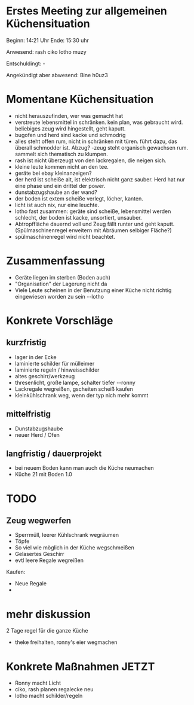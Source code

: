 # Erstes Meeting zur allgemeinen Küchensituation

Beginn: 14:21 Uhr
Ende: 15:30 uhr

Anwesend: rash ciko lotho muzy

Entschuldingt: -

Angekündigt aber abwesend: Bine h0uz3

# Momentane Küchensituation


- nicht herauszufinden, wer was gemacht hat
- verstreute lebensmittel in schränken. kein plan, was gebraucht wird. beliebiges zeug wird hingestellt, geht kaputt.
- bugofen und herd sind kacke und schmodrig
- alles steht offen rum, nicht in schränken mit türen. führt dazu, das überall schmodder ist. Abzug?
-zeug steht organisch gewachsen rum. sammelt sich thematisch zu klumpen.
- rash ist nicht überzeugt von den lackregalen, die neigen sich.
- kleine leute kommen nicht an den tee.
- geräte bei ebay kleinanzeigen?
- der herd ist scheiße alt, ist elektrisch nicht ganz sauber. Herd hat nur eine phase und ein drittel der power.
- dunstabzugshaube an der wand?
- der boden ist extem scheiße verlegt, löcher, kanten.
- licht ist auch nix, nur eine leuchte.
- lotho fast zusammen: geräte sind scheiße, lebensmittel werden schlecht, der boden ist kacke, unsortiert, unsauber.
- Abtropffläche dauernd voll und Zeug fällt runter und geht kaputt. (Spülmaschinenregel erweitern mit Abräumen selbiger Fläche?)
- spülmaschinenregel wird nicht beachtet.

# Zusammenfassung

- Geräte liegen im sterben (Boden auch)
- "Organisation" der Lagerung nicht da
- Viele Leute scheinen in der Benutzung einer Küche nicht richtig eingewiesen worden zu sein --lotho

# Konkrete Vorschläge

## kurzfristig
- lager in der Ecke
- laminierte schilder für mülleimer
- laminierte regeln / hinweisschilder
- altes geschirr/werkzeug
- thresenlicht, große lampe, schalter tiefer --ronny
- Lackregale wegreißen, gscheiten scheiß kaufen
- kleinkühlschrank weg, wenn der typ nich mehr kommt

## mittelfristig

- Dunstabzugshaube
- neuer Herd / Ofen

## langfristig / dauerprojekt

- bei neuem Boden kann man auch die Küche neumachen
- Küche 21 mit Boden 1.0


# TODO

## Zeug wegwerfen
- Sperrmüll, leerer Kühlschrank wegräumen
- Töpfe
- So viel wie möglich in der Küche wegschmeißen
- Gelasertes Geschirr
- evtl leere Regale wegreißen

Kaufen:
- Neue Regale
- 

# mehr diskussion
2 Tage regel für die ganze Küche

- theke freihalten,  ronny's eier wegmachen

# Konkrete Maßnahmen JETZT

- Ronny macht Licht
- ciko, rash planen regalecke neu
- lotho macht schilder/regeln
